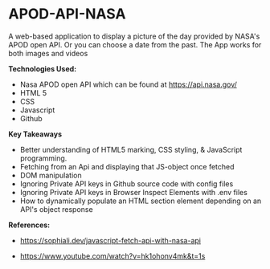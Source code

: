 # APOD-API-NASA
A web-based application to display a picture of the day provided by NASA's APOD open API. Or you can choose a date from the past. The App works for both images and videos

**Technologies Used:**
- Nasa APOD open API which can be found at https://api.nasa.gov/
- HTML 5
- CSS
- Javascript
- Github

**Key Takeaways** 
- Better understanding of HTML5 marking, CSS styling, & JavaScript programming. 
- Fetching from an Api and displaying that JS-object once fetched
- DOM manipulation
- Ignoring Private API keys in Github source code with config files
- Ignoring Private API keys in Browser Inspect Elements with .env files
- How to dynamically populate an HTML section element depending on an API's object response

**References:**
- https://sophiali.dev/javascript-fetch-api-with-nasa-api

- https://www.youtube.com/watch?v=hk1ohonv4mk&t=1s



